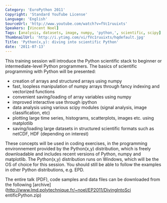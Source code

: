 ```yaml
---
Category: 'EuroPython 2011'
Copyright: 'Standard YouTube License'
Language: 'English'
SourceUrl: 'http://www.youtube.com/watch?v=fVc1ruuixts'
Speakers: [Vincent Noel]
Tags: [analysis, datasets, image, numpy, 'python,', scientific, scipy]
ThumbnailUrl: 'http://i.ytimg.com/vi/fVc1ruuixts/hqdefault.jpg'
Title: 'Python(x,y): diving into scientific Python'
date: '2011-07-13'
---
```

This training session will introduce the Python scientific stack to beginner
or intermediate-level Python programmers. The basics of scientific programming
with Python will be presented:

  * creation of arrays and structured arrays using numpy
  * fast, loopless manipulation of numpy arrays through fancy indexing and vectorized functions
  * convenient saving/loading of array variables using numpy
  * improved interactive use through ipython
  * data analysis using various scipy modules (signal analysis, image classification, etc)
  * plotting large time series, histograms, scatterplots, images etc. using matplotlib
  * saving/loading large datasets in structured scientific formats such as netCDF, HDF (depending on interest)

These concepts will be used in coding exercises, in the programming
environnement provided by the Python(x,y) distribution, which is freely
downloadable and includes recent versions of Python, numpy and matplotlib. The
Python(x,y) distribution runs on Windows, which will be the OS of choice for
this session. You should still be able to follow the examples in other Python
distributions, e.g. EPD.

The entire talk (PDF), code samples and data files can be downloaded from the
following [archive](http://www.lmd.polytechnique.fr/~noel/EP2011/DivingIntoSci
entificPython.zip)

